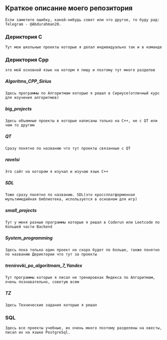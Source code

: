 ## Краткое описание моего репозитория
    
    Если заметите ошибку, какой-нибудь совет или что другое, то буду рад: Telegram - @Abdurahman20.

### Дериктория С
    
    Тут мои школьные проекты которые я делал индивидуально так и в команде

### Дериктория Сpp

    это мой основной язык на которм я пишу и поэтому тут много разделов

##### Algoritms_CPP_Sirius

    Здесь программы по Алгоритмам которые я решал в Сириусе(отличный курс для изучения алгоритмов)

##### big_projects

    Здесь объемные проекты в которые написаны только на С++, не c QT или чем то другим

##### QT

    Сразу понятно по названию что тут проекты связанные с QT

##### ravelsi

    Это сайт на котором я изучал и изучаю язык C++

##### SDL

    Тоже сразу понятно по названию. SDL(это кроссплатформенная мультимедийная библиотека, используется в основном для игр)

##### small_projects

    Тут у меня разные программы которые я решал в Coderun или Leetcode по большей части Backend

##### System_programming

    Здесь пока только один проект но скоро будет по больше, также понятно по названию Дериктории что тут за проекты

##### trenirovki_po_algoritmam_7_Yandex

    Тут программы которые я писал не тренировках Яндекса по Алгоритмам, очень познавательно, советую всем

##### TZ
    
    Здесь Технические задания которые я решал

### SQL

    Здесь все проекты учебные, их очень много поэтому разделены на квесты, писал их на языке PostgreSql.